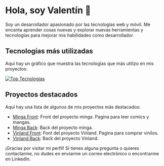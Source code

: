 # Hola, soy Valentín 👋

Soy un desarrollador apasionado por las tecnologías web y móvil. Me encanta aprender cosas nuevas y explorar nuevas herramientas y tecnologías para mejorar mis habilidades como desarrollador.

## Tecnologías más utilizadas

Aquí hay un gráfico que muestra las tecnologías que más utilizo en mis proyectos:

[![Top Tecnologías](https://github-readme-stats.vercel.app/api/top-langs/?username=valencaceres&layout=compact&theme=dark)](https://github.com/valencaceres)


## Proyectos destacados

Aquí hay una lista de algunos de mis proyectos más destacados:

- [Minga Front](https://github.com/valencaceres/minga-front): Front del proyecto minga. Pagina para leer comics y mangas.
- [Minga Back](https://github.com/valencaceres/minga-back): Back del proyecto minga.
- [Vinland Front](https://github.com/valencaceres/vinland-front): Font del proyecto Vinland. Pagina para comprar vinilos.
- [Vinland Back](https://github.com/valencaceres/vinland-backend): Back del proyecto Vinland.

¡Gracias por visitar mi perfil! Si tienes alguna pregunta o quieres contactarme, no dudes en enviarme un correo electrónico o encontrarme en LinkedIn.
